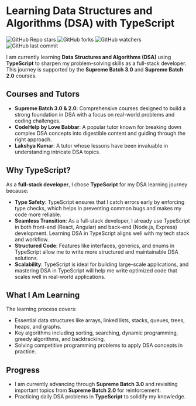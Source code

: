 
# Learning Data Structures and Algorithms (DSA) with TypeScript


![GitHub Repo stars](https://img.shields.io/github/stars/avishek999/Dsa-with-ts?style=social)
![GitHub forks](https://img.shields.io/github/forks/avishek999/Dsa-with-ts?style=social)
![GitHub watchers](https://img.shields.io/github/watchers/avishek999/Dsa-with-ts?style=social)
<br />
![GitHub last commit](https://img.shields.io/github/last-commit/avishek999/Dsa-with-ts)






I am currently learning **Data Structures and Algorithms (DSA)** using **TypeScript** to sharpen my problem-solving skills as a full-stack developer. This journey is supported by the **Supreme Batch 3.0** and **Supreme Batch 2.0** courses.

## Courses and Tutors

- **Supreme Batch 3.0 & 2.0**: Comprehensive courses designed to build a strong foundation in DSA with a focus on real-world problems and coding challenges.
- **CodeHelp by Love Babbar**: A popular tutor known for breaking down complex DSA concepts into digestible content and guiding through the right approach.
- **Lakshya Kumar**: A tutor whose lessons have been invaluable in understanding intricate DSA topics.

## Why TypeScript?

As a **full-stack developer**, I chose **TypeScript** for my DSA learning journey because:

- **Type Safety**: TypeScript ensures that I catch errors early by enforcing type checks, which helps in preventing common bugs and makes my code more reliable.
- **Seamless Transition**: As a full-stack developer, I already use TypeScript in both front-end (React, Angular) and back-end (Node.js, Express) development. Learning DSA in TypeScript aligns well with my tech stack and workflow.
- **Structured Code**: Features like interfaces, generics, and enums in TypeScript allow me to write more structured and maintainable DSA solutions.
- **Scalability**: TypeScript is ideal for building large-scale applications, and mastering DSA in TypeScript will help me write optimized code that scales well in real-world applications.

## What I Am Learning

The learning process covers:
- Essential data structures like arrays, linked lists, stacks, queues, trees, heaps, and graphs.
- Key algorithms including sorting, searching, dynamic programming, greedy algorithms, and backtracking.
- Solving competitive programming problems to apply DSA concepts in practice.

## Progress

- I am currently advancing through **Supreme Batch 3.0** and revisiting important topics from **Supreme Batch 2.0** for reinforcement.
- Practicing daily DSA problems in **TypeScript** to solidify my knowledge.

